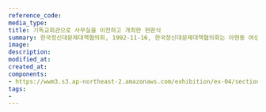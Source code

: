 ```yaml
---
reference_code:
media_type:
title: 기독교회관으로 사무실을 이전하고 개최한 현판식
summary: 한국정신대문제대책협의회, 1992-11-16, 한국정신대문제대책협의회는 아현동 여성사회교육원에서 종로5가 기독교회관으로 사무실을 이전하고 현판식을 가졌다. 공동대표 윤정옥과 이효재가 현판을 달았다.
image:
description:
modified_at:
created_at:
components:
- https://wwm3.s3.ap-northeast-2.amazonaws.com/exhibition/ex-04/section-01-right/10_기독교회관으로+사무실을+이전하고+개최한+현판식.jpg
tags:
-
---
```

